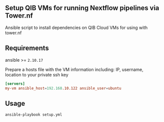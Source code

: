 ## Setup QIB VMs for running Nextflow pipelines via Tower.nf

Ansible script to install dependencies on QIB Cloud VMs for using with tower.nf 

## Requirements

ansible >= `2.10.17`

Prepare a hosts file with the VM information including: IP, username, location to your private ssh key

```toml
[servers]
my-vm ansible_host=192.168.10.122 ansible_user=ubuntu
```

## Usage

```
ansible-playbook setup.yml
```